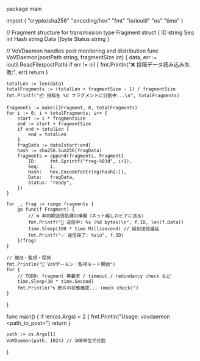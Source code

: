 package main

import (
	"crypto/sha256"
	"encoding/hex"
	"fmt"
	"io/ioutil"
	"os"
	"time"
)

// Fragment structure for transmission
type Fragment struct {
	ID       string
	Seq      int
	Hash     string
	Data     []byte
	Status   string
}

// VoVDaemon handles post monitoring and distribution
func VoVDaemon(postPath string, fragmentSize int) {
	data, err := ioutil.ReadFile(postPath)
	if err != nil {
		fmt.Println("❌ 投稿データ読み込み失敗:", err)
		return
	}

	totalLen := len(data)
	totalFragments := (totalLen + fragmentSize - 1) / fragmentSize
	fmt.Printf("📦 投稿を %d フラグメントに分割中...\n", totalFragments)

	fragments := make([]Fragment, 0, totalFragments)
	for i := 0; i < totalFragments; i++ {
		start := i * fragmentSize
		end := start + fragmentSize
		if end > totalLen {
			end = totalLen
		}
		fragData := data[start:end]
		hash := sha256.Sum256(fragData)
		fragments = append(fragments, Fragment{
			ID:     fmt.Sprintf("frag-%03d", i+1),
			Seq:    i,
			Hash:   hex.EncodeToString(hash[:]),
			Data:   fragData,
			Status: "ready",
		})
	}

	for _, frag := range fragments {
		go func(f Fragment) {
			// ⚙️ 非同期送信処理の模擬（ネット越しのピアに送る）
			fmt.Printf("🚀 送信中: %s (%d bytes)\n", f.ID, len(f.Data))
			time.Sleep(100 * time.Millisecond) // 疑似送信遅延
			fmt.Printf("✅ 送信完了: %s\n", f.ID)
		}(frag)
	}

	// 復旧・監視・保持
	fmt.Println("🔁 VoVデーモン：監視モード開始")
	for {
		// TODO: fragment 再要求 / timeout / redundancy check など
		time.Sleep(30 * time.Second)
		fmt.Println("🌀 断片の状態確認... (mock check)")
	}
}

func main() {
	if len(os.Args) < 2 {
		fmt.Println("Usage: vovdaemon <path_to_post>")
		return
	}

	path := os.Args[1]
	VoVDaemon(path, 1024) // 1KB単位で分割
}
